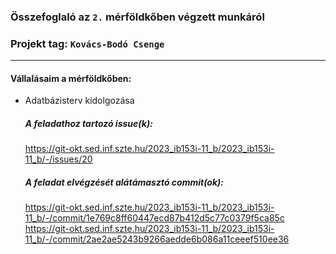 ### Összefoglaló az `2.` mérföldkőben végzett munkáról

### Projekt tag: `Kovács-Bodó Csenge`

___

#### Vállalásaim a mérföldkőben:

- Adatbázisterv kidolgozása

  ##### A feladathoz tartozó issue(k):

    https://git-okt.sed.inf.szte.hu/2023_ib153i-11_b/2023_ib153i-11_b/-/issues/20

  ##### A feladat elvégzését alátámasztó commit(ok):
  
    https://git-okt.sed.inf.szte.hu/2023_ib153i-11_b/2023_ib153i-11_b/-/commit/1e769c8ff60447ecd87b412d5c77c0379f5ca85c
    https://git-okt.sed.inf.szte.hu/2023_ib153i-11_b/2023_ib153i-11_b/-/commit/2ae2ae5243b9266aedde6b086a11ceeef510ee36





